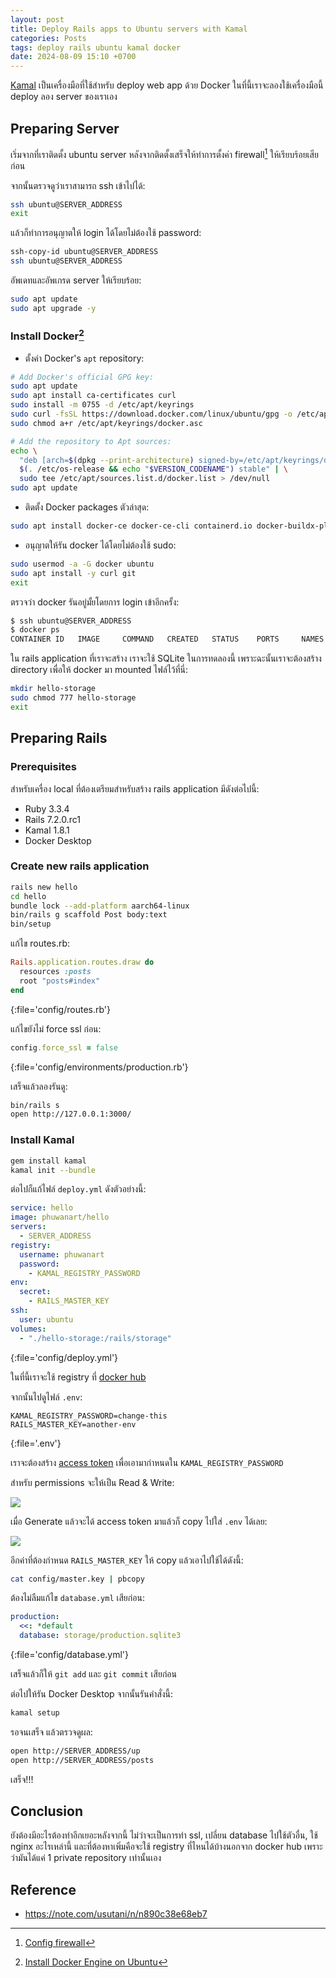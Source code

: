 ```yaml
---
layout: post
title: Deploy Rails apps to Ubuntu servers with Kamal
categories: Posts
tags: deploy rails ubuntu kamal docker
date: 2024-08-09 15:10 +0700
---
```

[Kamal](https://kamal-deploy.org/) เป็นเครื่องมือที่ใช้สำหรับ deploy web app ด้วย Docker ในที่นี้เราจะลองใช้เครื่องมือนี้ deploy ลอง server ของเราเอง

## Preparing Server

เริ่มจากที่เราติดตั้ง ubuntu server หลังจากติดตั้งเสร็จให้ทำการตั้งค่า firewall[^config-firewall] ให้เรียบร้อยเสียก่อน

[^config-firewall]: [Config firewall](https://phuwanart.github.io/posts/how-to-deploy-rails-7-2-from-scratch-with-capistrano-puma-and-nginx-on-ubuntu-24-04/#setup-firewall)

จากนั้นตรวจดูว่าเราสามารถ ssh เข้าไปได้:

```sh
ssh ubuntu@SERVER_ADDRESS
exit
```

แล้วก็ทำการอนุญาตให้ login ได้โดยไม่ต้องใช้ password:

```sh
ssh-copy-id ubuntu@SERVER_ADDRESS
ssh ubuntu@SERVER_ADDRESS
```

อัพเดทและอัพเกรด server ให้เรียบร้อย:

```sh
sudo apt update
sudo apt upgrade -y
```

### Install Docker[^install-docker-ubuntu]

[^install-docker-ubuntu]: [Install Docker Engine on Ubuntu](https://docs.docker.com/engine/install/ubuntu/#install-using-the-repository)

- ตั้งค่า Docker's `apt` repository:

```sh
# Add Docker's official GPG key:
sudo apt update
sudo apt install ca-certificates curl
sudo install -m 0755 -d /etc/apt/keyrings
sudo curl -fsSL https://download.docker.com/linux/ubuntu/gpg -o /etc/apt/keyrings/docker.asc
sudo chmod a+r /etc/apt/keyrings/docker.asc

# Add the repository to Apt sources:
echo \
  "deb [arch=$(dpkg --print-architecture) signed-by=/etc/apt/keyrings/docker.asc] https://download.docker.com/linux/ubuntu \
  $(. /etc/os-release && echo "$VERSION_CODENAME") stable" | \
  sudo tee /etc/apt/sources.list.d/docker.list > /dev/null
sudo apt update
```

- ติดตั้ง Docker packages ตัวล่าสุด:

```sh
sudo apt install docker-ce docker-ce-cli containerd.io docker-buildx-plugin docker-compose-plugin
```

- อนุญาตให้รัน docker ได้โดยไม่ต้องใช้ sudo:

```sh
sudo usermod -a -G docker ubuntu
sudo apt install -y curl git
exit
```

ตรวจว่า docker รันอยู่มั้ยโดยการ login เข้าอีกครั้ง:

```sh
$ ssh ubuntu@SERVER_ADDRESS
$ docker ps
CONTAINER ID   IMAGE     COMMAND   CREATED   STATUS    PORTS     NAMES
```

ใน rails application ที่เราจะสร้าง เราจะใช้ SQLite ในการทดลองนี้ เพราะฉะนั้นเราจะต้องสร้าง directory เพื่อให้ docker มา mounted ไฟล์ไว้ที่นี่:

```sh
mkdir hello-storage
sudo chmod 777 hello-storage
exit
```

## Preparing Rails

### Prerequisites

สำหรับเครื่อง local ที่ต้องเตรียมสำหรับสร้าง rails application มีดังต่อไปนี้:

- Ruby 3.3.4
- Rails 7.2.0.rc1 
- Kamal 1.8.1
- Docker Desktop

### Create new rails application

```sh
rails new hello
cd hello
bundle lock --add-platform aarch64-linux
bin/rails g scaffold Post body:text
bin/setup
```

แก้ไข routes.rb:

```ruby
Rails.application.routes.draw do
  resources :posts
  root "posts#index"
end
```
{:file='config/routes.rb'}

แก้ไขยังไม่ force ssl ก่อน:

```ruby
config.force_ssl = false
```
{:file='config/environments/production.rb'}

เสร็จแล้วลองรันดู:

```sh
bin/rails s
open http://127.0.0.1:3000/
```

### Install Kamal

```sh
gem install kamal
kamal init --bundle
```

ต่อไปก็แก้ไฟล์ `deploy.yml` ดังตัวอย่างนี้:

```yaml
service: hello
image: phuwanart/hello
servers:
  - SERVER_ADDRESS
registry:
  username: phuwanart
  password:
    - KAMAL_REGISTRY_PASSWORD
env:
  secret:
    - RAILS_MASTER_KEY
ssh:
  user: ubuntu
volumes:
  - "./hello-storage:/rails/storage"
```
{:file='config/deploy.yml'}


ในที่นี้เราจะใช้ registry ที่ [docker hub](https://hub.docker.com/)

จากนั้นไปดูไฟล์ `.env`:

```
KAMAL_REGISTRY_PASSWORD=change-this
RAILS_MASTER_KEY=another-env
```
{:file='.env'}

เราจะต้องสร้าง [access token](https://app.docker.com/settings/personal-access-tokens/create) เพื่อเอามากำหนดใน `KAMAL_REGISTRY_PASSWORD`

สำหรับ permissions จะให้เป็น Read & Write:

![](https://i.imgur.com/sYAt1YC.png)

เมื่อ Generate แล้วจะได้ access token มาแล้วก็ copy ไปใส่ `.env` ได้เลย:

![](https://i.imgur.com/ja50Ogd.png)

อีกค่าที่ต้องกำหนด `RAILS_MASTER_KEY` ให้ copy แล้วเอาไปใช้ได้ดังนี้:

```sh
cat config/master.key | pbcopy
```

ต้องไม่ลืมแก้ไข `database.yml` เสียก่อน:

```yaml
production:
  <<: *default
  database: storage/production.sqlite3
```
{:file='config/database.yml'}

เสร็จแล้วก็ให้ `git add` และ `git commit` เสียก่อน

ต่อไปให้รัน Docker Desktop จากนั้นรันคำสั่งนี้:

```sh
kamal setup
```
รอจนเสร็จ แล้วตรวจดูผล:

```sh
open http://SERVER_ADDRESS/up
open http://SERVER_ADDRESS/posts
```

เสร็จ!!!

## Conclusion

ยังต้องมีอะไรต้องทำอีกเยอะหลังจากนี้ ไม่ว่าจะเป็นการทำ ssl, เปลี่ยน database ไปใช้ตัวอื่น, ใช้ nginx อะไรเหล่านี้ และที่ต้องหาเพิ่มคือจะใช้ registry ที่ไหนได้บ้างนอกจาก docker hub เพราะว่ามันได้แค่ 1 private repository เท่านั้นเอง

## Reference

- https://note.com/usutani/n/n890c38e68eb7
